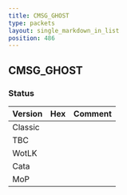 ```yaml
---
title: CMSG_GHOST
type: packets
layout: single_markdown_in_list
position: 486
---
```


## CMSG_GHOST

### Status

Version    | Hex        | Comment
---------- | ---------- | ---------- 
Classic    |            |
TBC        |            |
WotLK      |            |
Cata       |            |
MoP        |            |